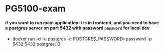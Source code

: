# PG5100-exam

#### if you want to run main application it is in frontend, and you need to have a postgres server on port 5432 with password `password` for local dev

- docker run -d -u postgres -e POSTGRES_PASSWORD=password -p 5432:5432 postgres:13